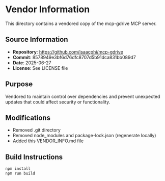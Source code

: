 # Vendor Information

This directory contains a vendored copy of the mcp-gdrive MCP server.

## Source Information
- **Repository**: https://github.com/isaacphi/mcp-gdrive
- **Commit**: 8578949e3bf6d76dfc8707d5b91dca831bb089d7
- **Date**: 2025-06-27
- **License**: See LICENSE file

## Purpose
Vendored to maintain control over dependencies and prevent unexpected updates that could affect security or functionality.

## Modifications
- Removed .git directory
- Removed node_modules and package-lock.json (regenerate locally)
- Added this VENDOR_INFO.md file

## Build Instructions
```bash
npm install
npm run build
```
